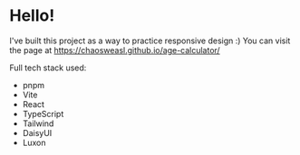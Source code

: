 # Hello!

I've built this project as a way to practice responsive design :)
You can visit the page at https://chaosweasl.github.io/age-calculator/

Full tech stack used:

- pnpm
- Vite
- React
- TypeScript
- Tailwind
- DaisyUI
- Luxon
